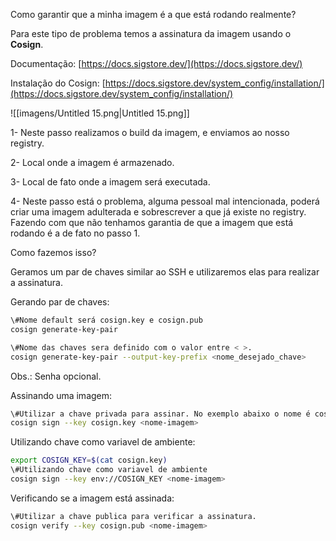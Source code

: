 Como garantir que a minha imagem é a que está rodando realmente?

Para este tipo de problema temos a assinatura da imagem usando o **Cosign**.

Documentação: [https://docs.sigstore.dev/](https://docs.sigstore.dev/)

Instalação do Cosign: [https://docs.sigstore.dev/system_config/installation/](https://docs.sigstore.dev/system_config/installation/)

  

![[imagens/Untitled 15.png|Untitled 15.png]]

1- Neste passo realizamos o build da imagem, e enviamos ao nosso registry.

2- Local onde a imagem é armazenado.

3- Local de fato onde a imagem será executada.

4- Neste passo está o problema, alguma pessoal mal intencionada, poderá criar uma imagem adulterada e sobrescrever a que já existe no registry. Fazendo com que não tenhamos garantia de que a imagem que está rodando é a de fato no passo 1.

  

Como fazemos isso?

Geramos um par de chaves similar ao SSH e utilizaremos elas para realizar a assinatura.

  

Gerando par de chaves:

```Bash
\#Nome default será cosign.key e cosign.pub
cosign generate-key-pair

\#Nome das chaves sera definido com o valor entre < >.
cosign generate-key-pair --output-key-prefix <nome_desejado_chave>
```

Obs.: Senha opcional.

  

Assinando uma imagem:

```Bash
\#Utilizar a chave privada para assinar. No exemplo abaixo o nome é cosing.key
cosign sign --key cosign.key <nome-imagem>
```

Utilizando chave como variavel de ambiente:

```Bash
export COSIGN_KEY=$(cat cosign.key)
\#Utilizando chave como variavel de ambiente
cosign sign --key env://COSIGN_KEY <nome-imagem>
```

  

Verificando se a imagem está assinada:

```Bash
\#Utilizar a chave publica para verificar a assinatura.
cosign verify --key cosign.pub <nome-imagem>
```
